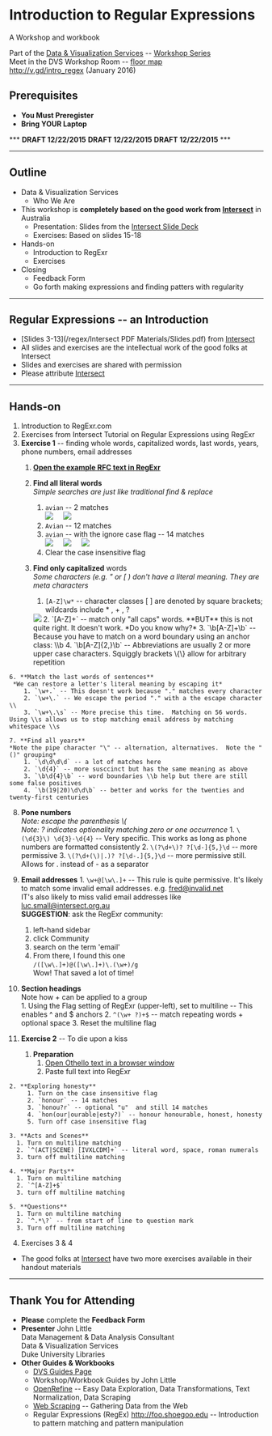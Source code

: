 # Introduction to Regular Expressions
A Workshop and workbook

Part of the [Data & Visualization Services](http://library.duke.edu/data) -- [Workshop Series](http://library.duke.edu/data/news)  
Meet in the DVS Workshop Room  -- [floor map](http://library.duke.edu/edge/spaces)  
http://v.gd/intro_regex (January 2016)

## Prerequisites
* **You Must Preregister** 
* **Bring YOUR Laptop**

***  **DRAFT  12/22/2015**  **DRAFT  12/22/2015**  **DRAFT  12/22/2015**  ***   

--------

## Outline
* Data & Visualization Services
  * Who We Are
* This workshop is **completely based on the good work from [Intersect](http://www.intersect.org.au/course-resources)** in Australia
  * Presentation:  Slides from the [Intersect Slide Deck](http://www.intersect.org.au/course-resources)
  * Exercises:  Based on slides 15-18
* Hands-on
  * Introduction to RegExr
  * Exercises
* Closing
  * Feedback Form
  * Go forth making expressions and finding patters with regularity

---
 
## Regular Expressions -- an Introduction
* [Slides 3-13](/regex/Intersect PDF Materials/Slides.pdf) from [Intersect](http://www.intersect.org.au/course-resources)
* All slides and exercises are the intellectual work of the good folks at Intersect
* Slides and exercises are shared with permission
* Please attribute [Intersect](http://www.intersect.org.au/course-resources)

 
---  

## Hands-on

1. Introduction to RegExr.com 
1. Exercises from Intersect Tutorial on Regular Expressions using RegExr
  1. **Exercise 1** -- finding whole words, capitalized words, last words, years, phone numbers, email addresses
     1. **[Open the example RFC text in RegExr](http://www.regexr.com/3c7gi)** 
     2. **Find all literal words**  
     *Simple searches are just like traditional find & replace*
         1. `avian` -- 2 matches   
	     <img src="http://www.clipular.com/c/6697213840326656.png?k=Sr4JJIBaQIQrFV_e22vdal35gLk"> &nbsp; &nbsp; <img src="http://www.clipular.com/c/5482778819821568.png?k=0ABAsScKdMlMhm02iRyZaI6HTFo">
         2. `Avian` -- 12 matches
         3. `avian` -- with the ignore case flag -- 14 matches   
	     <img src="http://www.clipular.com/c/4523633702600704.png?k=2ANfuhKq9-YlXhHskHO6UWvkeZ0">  &nbsp; &nbsp; <img src="http://www.clipular.com/c/6101324037881856.png?k=6kHKagztUKV9hfLP2f0z64Euk7E">  &nbsp; &nbsp; <img src="http://www.clipular.com/c/5227111764721664.png?k=J7C2jn8BBj9xTRXVugf8d9K2ui0">
         4. Clear the case insensitive flag   
	   
     5. **Find only capitalized** words   
     *Some characters (e.g. " or \[ ) don't have a literal meaning.  They are meta characters*
         1. `[A-Z]\w*` -- character classes \[ \] are denoted by square brackets; wildcards include \* , \+ , ?   
	     <img src="http://www.clipular.com/c/4898985692102656.png?k=IPiLHHWl3MWUjXTW0gbaLf5j_pY">
         2. `[A-Z]+` -- match only "all caps" words.  **BUT** this is not quite right.  It doesn't work.  *Do you know why?*
         3. `\b[A-Z]+\b` -- Because you have to match on a word boundary using an anchor class:  \\b
         4. `\b[A-Z]{2,}\b` -- Abbreviations are usually 2 or more upper case characters.  Squiggly brackets \{\} allow for arbitrary repetition   
	   
	6. **Match the last words of sentences**   
     *We can restore a letter's literal meaning by escaping it*
		1. `\w+.` -- This doesn't work because "." matches every character
		2. `\w+\.` -- We escape the period "." with a the escape character \\
		3. `\w+\.\s` -- More precise this time.  Matching on 56 words.  Using \\s allows us to stop matching email address by matching whitespace \\s      
	
	7. **Find all years**   
	*Note the pipe character "\" -- alternation, alternatives.  Note the "()" grouping*   
		1. `\d\d\d\d` -- a lot of matches here
		2. `\d{4}` -- more susccinct but has the same meaning as above
		3. `\b\d{4}\b` -- word boundaries \\b help but there are still some false positives
		4. `\b(19|20)\d\d\b` -- better and works for the twenties and twenty-first centuries   

   8. **Pone numbers**   
   *Note: escape the parenthesis \\\(*   
   *Note: ? indicates optionality matching zero or one occurrence*
     1. `\(\d{3}\) \d{3}-\d{4}` -- Very specific.  This works as long as phone numbers are formatted consistently
     2. `\(?\d+\)? ?[\d-]{5,}\d` -- more permissive
     3. `\(?\d+(\)|.)? ?[\d-.]{5,}\d`	   -- more permissive still.  Allows for \. instead of - as a separator
	   
   9. **Email addresses**
     1. `\w+@[\w\.]+` -- This rule is quite permissive.  It's likely to match some invalid email addresses. e.g. fred@invalid.net   
     IT's also likely to miss valid email addresses like luc.small@intersect.org.au   
     **SUGGESTION**: ask the RegExr community:
         1. left-hand sidebar
         2. click Community
         3. search on the term 'email'
         4. From there, I found this one   
         `/([\w\.]+)@([\w\.]+)\.(\w+)/g`   
         Wow!  That saved a lot of time!   
		  
   10. **Section headings**   
   Note how \+ can be applied to a group  
     1. Using the Flag setting of RegExr (upper-left), set to multiline	-- This enables ^ and $ anchors
     2. `^(\w+ ?)+$` -- match repeating words + optional space
     3. Reset the multiline flag   
		
  3. **Exercise 2** -- To die upon a kiss
     1. **Preparation**   
         1. [Open Othello text in a browser window](http://shakespeare.mit.edu/othello/full.html) 
         2. Paste full text into RegExr   
		
    2. **Exploring honesty**
         1. Turn on the case insensitive flag
         2. `honour` -- 14 matches
         3. `honou?r` -- optional "u"  and still 14 matches
         4. `hon(our|ourable|esty?)` -- honour honourable, honest, honesty
         5. Turn off case insensitive flag
		
    3. **Acts and Scenes**
      1. Turn on multiline matching
      2. `^(ACT|SCENE) [IVXLCDM]+` -- literal word, space, roman numerals
      3. turn off multiline matching   

    4. **Major Parts**
      1. Turn on multiline matching
      2. `^[A-Z]+$`
      3. turn off multiline matching   
		
    5. **Questions**
      1. Turn on multiline matching
      2. `^.*\?` -- from start of line to question mark
      3. Turn off multiline matching   
		
  4. Exercises 3 & 4
  * The good folks at [Intersect](http://www.intersect.org.au/course-resources) have two more exercises available in their handout materials

---  

## Thank You for Attending

* **Please** complete the **Feedback Form**
* **Presenter** 
John Little   
Data Management & Data Analysis Consultant   
Data & Visualization Services   
Duke University Libraries   
* **Other Guides & Workbooks**
  * [DVS Guides Page](http://library.duke.edu/data/guides)
  * Workshop/Workbook Guides by John Little
   * [OpenRefine](http://v.gd/openrefine) -- Easy Data Exploration, Data Transformations, Text Normalization, Data Scraping
   * [Web Scraping](http://v.gd/webscrapting) -- Gathering Data from the Web
   * Regular Expressions (RegEx) http://foo.shoegoo.edu  -- Introduction to pattern matching and pattern manipulation



   



